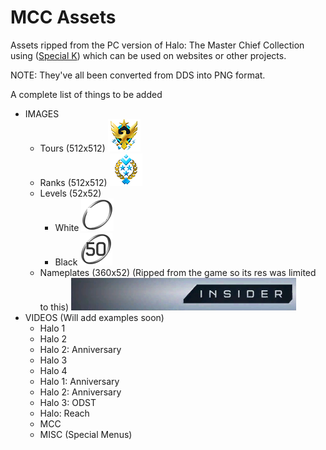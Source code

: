 
# MCC Assets
Assets ripped from the PC version of Halo: The Master Chief Collection using ([Special K](https://discourse.differentk.fyi/)) which can be used on websites or other projects.

NOTE: They've all been converted from DDS into PNG format.

A complete list of things to be added
- IMAGES
	- Tours (512x512)
		![alt text](https://raw.githubusercontent.com/Twigzie/Fantality-MCC-Assets/main/assets/images/icons/tour-do-not-use.png "")
	- Ranks (512x512)
		![alt text](https://raw.githubusercontent.com/Twigzie/Fantality-MCC-Assets/main/assets/images/icons/rank-do-not-use.png "General")
	- Levels (52x52)
		- White
			![alt text](https://raw.githubusercontent.com/Twigzie/Fantality-MCC-Assets/main/assets/images/levels/white/50.png "Level 50")
		- Black
			![alt text](https://raw.githubusercontent.com/Twigzie/Fantality-MCC-Assets/main/assets/images/levels/black/50.png)
	- Nameplates (360x52) (Ripped from the game so its res was limited to this)
		![alt text](https://raw.githubusercontent.com/Twigzie/Fantality-MCC-Assets/main/assets/images/nameplates/361.png)
- VIDEOS (Will add examples soon)
	- Halo 1
	- Halo 2
	- Halo 2: Anniversary
	- Halo 3
	- Halo 4
	- Halo 1: Anniversary
	- Halo 2: Anniversary
	- Halo 3: ODST
	- Halo: Reach
	- MCC
	- MISC  (Special Menus)
